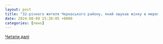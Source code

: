 ```yaml
---
layout: post
title: "32-річного жителя Черкаського району, який ошукав жінку в мережі на 30 тисяч гривень, судитимуть - Новини Канос, слідами твого міста"
date: 2024-08-09 15:20:05 +0000
categories: [news]
---
```


[Читати далі](http://kanos.com.ua/32-richnoho-zhytelya-cherkaskoho-rajonu-yakyj-oshukav-zhinku-v-merezhi-na-30-tysyach-hryven-sudytymut/)
